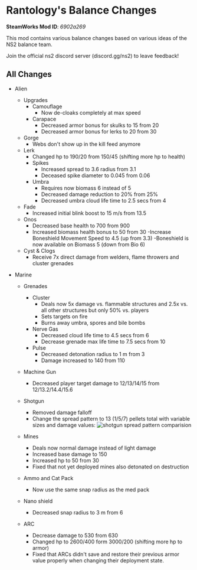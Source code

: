 # Rantology's Balance Changes
**SteamWorks Mod ID**: *6902a269*

This mod contains various balance changes based on various ideas of the NS2 balance team.

Join the official ns2 discord server (discord.gg/ns2) to leave feedback!

## All Changes

- Alien
    - Upgrades
        - Camouflage
            - Now de-cloaks completely at max speed
        - Carapace
            - Decreased armor bonus for skulks to 15 from 20
            - Decreased armor bonus for lerks to 20 from 30
    - Gorge
        - Webs don't show up in the kill feed anymore
    - Lerk
        - Changed hp to 190/20 from 150/45 (shifting more hp to health)
        - Spikes
            - Increased spread to 3.6 radius from 3.1
            - Deceased spike diameter to 0.045 from 0.06
        - Umbra
            - Requires now biomass 6 instead of 5
            - Decreased damage reduction to 20% from 25%
            - Decreased umbra cloud life time to 2.5 secs from 4
    - Fade
        - Increased initial blink boost to 15 m/s from 13.5
    - Onos
        - Decreased base health to 700 from 900
        - Increased biomass health bonus to 50 from 30
        -Increase Boneshield Movement Speed to 4.5 (up from 3.3)
        -Boneshield is now available on Biomass 5 (down from Bio 6)
    - Cyst & Clogs
        - Receive 7x direct damage from welders, flame throwers and cluster grenades
    
- Marine
    - Grenades
        - Cluster
            - Deals now 5x damage vs. flammable structures and 2.5x vs. all other structures but only 50% vs. players
            - Sets targets on fire
            - Burns away umbra, spores and bile bombs
        - Nerve Gas
            - Decreased cloud life time to 4.5 secs from 6
            - Decrease grenade max life time to 7.5 secs from 10
        - Pulse
            - Decreased detonation radius to 1 m from 3
            - Damage increased to 140 from 110
    - Machine Gun
        - Decreased player target damage to 12/13/14/15 from 12/13.2/14.4/15.6
    - Shotgun 
        - Removed damage falloff
        - Change the spread pattern to 13 (1/5/7) pellets total with variable sizes and damage values:
        ![shotgun spread pattern comparision](https://trello-attachments.s3.amazonaws.com/5b4e23748739c1333f6dc499/5cd2cd183bd6e121e8b32aac/5a018569713d8a1f3014a67a516b44f9/327_SG_ranto.png)
    - Mines
        - Deals now normal damage instead of light damage
        - Increased base damage to 150
        - Increased hp to 50 from 30
        - Fixed that not yet deployed mines also detonated on destruction
    - Ammo and Cat Pack
        - Now use the same snap radius as the med pack
    - Nano shield
        - Decreased snap radius to 3 m from 6
        
    - ARC
        - Decrease damage to 530 from 630
        - Changed hp to 2600/400 form 3000/200 (shifting more hp to armor)
        - Fixed that ARCs didn't save and restore their previous armor value properly when changing their deployment state.
